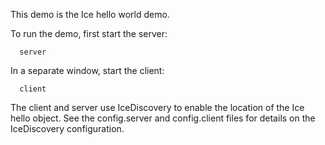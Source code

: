 This demo is the Ice hello world demo.

To run the demo, first start the server:

      server

In a separate window, start the client:

      client

The client and server use IceDiscovery to enable the location of the
Ice hello object. See the config.server and config.client files for
details on the IceDiscovery configuration.
